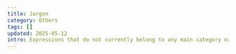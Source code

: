 ```yaml
---
title: Jargon
category: Others
tags: []
updated: 2025-05-12
intro: Expressions that do not currently belong to any main category or are experimental.
---
```


